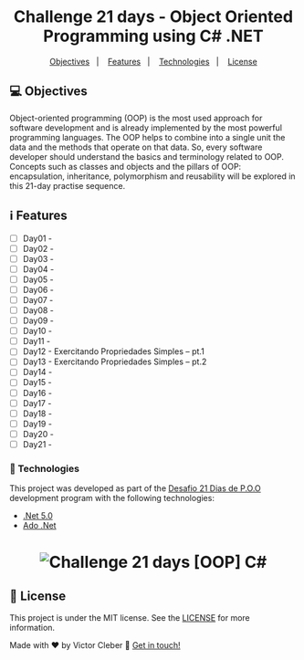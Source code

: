 ﻿<h1 align="center"> Challenge 21 days - Object Oriented Programming using C# .NET
 </h1>

<p align="center">
  <a href="#objectives">Objectives</a>&nbsp;&nbsp;&nbsp;|&nbsp;&nbsp;&nbsp;
  <a href="#features">Features</a>&nbsp;&nbsp;&nbsp;|&nbsp;&nbsp;&nbsp;
  <a href="#technologies">Technologies</a>&nbsp;&nbsp;&nbsp;|&nbsp;&nbsp;&nbsp;
  <a href="#license">License</a>
</p>


## :computer: Objectives
Object-oriented programming (OOP) is the most used approach for software development and 
is already implemented by the most powerful programming languages. 
The OOP helps to combine into a single unit the data and the methods that operate 
on that data. So, every software developer should understand the basics and terminology related 
to OOP. Concepts such as classes and objects and the pillars of OOP: 
encapsulation, inheritance, polymorphism and reusability will be explored 
in this 21-day practise sequence.

## :information_source: Features

- [ ] Day01 - 
- [ ] Day02 - 
- [ ] Day03 - 
- [ ] Day04 - 
- [ ] Day05 - 
- [ ] Day06 - 
- [ ] Day07 - 
- [ ] Day08 - 
- [ ] Day09 - 
- [ ] Day10 - 
- [ ] Day11 - 
- [ ] Day12 - Exercitando Propriedades Simples – pt.1
- [ ] Day13 - Exercitando Propriedades Simples – pt.2
- [ ] Day14 - 
- [ ] Day15 - 
- [ ] Day16 - 
- [ ] Day17 - 
- [ ] Day18 - 
- [ ] Day19 - 
- [ ] Day20 - 
- [ ] Day21 - 

### :rocket: Technologies

This project was developed as part of the [Desafio 21 Dias de P.O.O](https://www.youtube.com/channel/UCSxG4RK76hZG6HfACtgl-pg) development program with the following technologies:

-  [.Net 5.0](https://docs.microsoft.com/en-us/dotnet/core/dotnet-five)
-  [Ado .Net](https://docs.microsoft.com/en-us/dotnet/framework/data/adonet/ado-net-overview)

<h1 align="center">
  <img alt="Challenge 21 days [OOP] C#" title="#Challenge 21 days [OOP] C#Challenge_21_days_oop_cSharp" src="./challenge_21_days_oop_cSharp/blob/main/images/oop.png" />
</h1>

## :memo: License
This project is under the MIT license. See the [LICENSE](https://github.com/victor-cleber/challenge_21_days_oop_cSharp/blob/master/LICENSE) for more information.


Made with ♥ by Victor Cleber :wave: [Get in touch!](https://www.linkedin.com/in/victor-cleber/?locale=en_US)